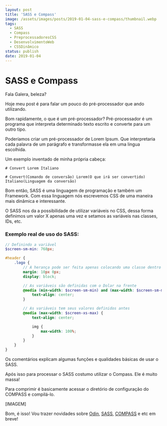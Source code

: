 ```yaml
---
layout: post
title: 'SASS e Compass'
image: /assets/images/posts/2019-01-04-sass-e-compass/thumbnail.webp
tags:
  - SASS
  - Compass
  - PreprocessadoresCSS
  - DesenvolvimentoWeb
  - CSSDinâmico
status: publish
date: 2019-01-04
---
```

# SASS e Compass

Fala Galera, beleza?

Hoje meu post é para falar um pouco do pré-processador que ando utilizando.

Bom rapidamente, o que é um pré-processador? Pré-processador é um programa que interpreta determinado texto escrito e converte para um outro tipo.

Poderíamos criar um pré-processador de Lorem Ipsum. Que interpretaria cada palavra de um parágrafo e transformasse ela em uma lingua escolhida.

Um exemplo inventado de minha própria cabeça:

`# Convert Lorem Italiano`

`# Convert(Comando de conversão) Lorem(O que irá ser convertido) Italiano(Linguagem da conversão)`

Bom então, SASS é uma linguagem de programação e também um Framework. Com essa linguagem nós escrevemos CSS de uma maneira mais dinâmica e interessante.

O SASS nos da a possibilidade de utilizar variáveis no CSS, dessa forma definimos um valor X apenas uma vez e setamos as variáveis nas classes, IDs, etc.

### Exemplo real de uso do SASS:

```scss
// Definindo a variável
$screen-sm-min: 768px;

#header {
	.logo {
		// A herança pode ser feita apenas colocando uma classe dentro da outra
		margin: 10px 0px;
		display: block;

		// As variáveis são definidas com o Dolar na frente
		@media (min-width: $screen-sm-min) and (max-width: $screen-sm-max) {
			text-align: center;
		}

		// As variáveis tem seus valores definidos antes
		@media (max-width: $screen-xs-max) {
			text-align: center;

			img {
				max-width: 100%;
			}
		}
	}
}
```

Os comentários explicam algumas funções e qualidades básicas de usar o SASS.

Após isso para processar o SASS costumo utilizar o Compass. Ele é muito massa!

Para comprimir é basicamente acessar o diretório de configuração do COMPASS e compilá-lo.

[IMAGEM]

Bom, é isso! Vou trazer novidades sobre [Odin](http://wpod.in/), [SASS](http://sass-lang.com/), [COMPASS](http://compass-style.org/) e etc em breve!